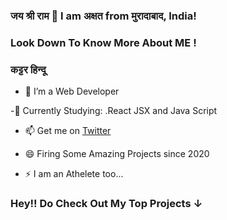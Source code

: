 ### जय श्री राम 👋 I am अक्षत from मुरादाबाद, India!
### Look Down To Know More About ME !
### कट्टर हिन्दू


- 🔭 I’m a Web Developer

 -🌱 Currently Studying: .React JSX and Java Script

- 📫 Get me on  [Twitter](https://twitter.com/hawkeye_pirate_)

- 😄 Firing Some Amazing Projects since 2020

- ⚡  I am an Athelete too...

### Hey!! Do Check Out My Top Projects  ↓ 
